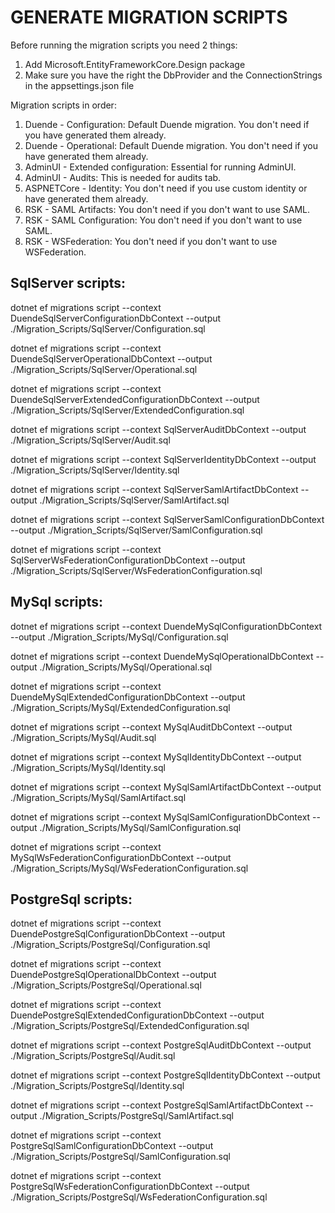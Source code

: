 # GENERATE MIGRATION SCRIPTS

Before running the migration scripts you need 2 things:
1. Add Microsoft.EntityFrameworkCore.Design package
2. Make sure you have the right the DbProvider and the ConnectionStrings in the appsettings.json file

Migration scripts in order:
1. Duende - Configuration: Default Duende migration. You don't need if you have generated them already. 
2. Duende - Operational: Default Duende migration. You don't need if you have generated them already. 
3. AdminUI - Extended configuration: Essential for running AdminUI.
4. AdminUI - Audits: This is needed for audits tab.
5. ASPNETCore - Identity: You don't need if you use custom identity or have generated them already.
6. RSK - SAML Artifacts: You don't need if you don't want to use SAML.
7. RSK - SAML Configuration: You don't need if you don't want to use SAML.
8. RSK - WSFederation: You don't need if you don't want to use WSFederation.


## SqlServer scripts:

dotnet ef migrations script --context DuendeSqlServerConfigurationDbContext --output ./Migration_Scripts/SqlServer/Configuration.sql

dotnet ef migrations script --context DuendeSqlServerOperationalDbContext --output ./Migration_Scripts/SqlServer/Operational.sql

dotnet ef migrations script --context DuendeSqlServerExtendedConfigurationDbContext --output ./Migration_Scripts/SqlServer/ExtendedConfiguration.sql

dotnet ef migrations script --context SqlServerAuditDbContext --output ./Migration_Scripts/SqlServer/Audit.sql

dotnet ef migrations script --context SqlServerIdentityDbContext --output ./Migration_Scripts/SqlServer/Identity.sql

dotnet ef migrations script --context SqlServerSamlArtifactDbContext --output ./Migration_Scripts/SqlServer/SamlArtifact.sql

dotnet ef migrations script --context SqlServerSamlConfigurationDbContext --output ./Migration_Scripts/SqlServer/SamlConfiguration.sql

dotnet ef migrations script --context SqlServerWsFederationConfigurationDbContext --output ./Migration_Scripts/SqlServer/WsFederationConfiguration.sql


## MySql scripts:

dotnet ef migrations script --context DuendeMySqlConfigurationDbContext --output ./Migration_Scripts/MySql/Configuration.sql

dotnet ef migrations script --context DuendeMySqlOperationalDbContext --output ./Migration_Scripts/MySql/Operational.sql

dotnet ef migrations script --context DuendeMySqlExtendedConfigurationDbContext --output ./Migration_Scripts/MySql/ExtendedConfiguration.sql

dotnet ef migrations script --context MySqlAuditDbContext --output ./Migration_Scripts/MySql/Audit.sql

dotnet ef migrations script --context MySqlIdentityDbContext --output ./Migration_Scripts/MySql/Identity.sql

dotnet ef migrations script --context MySqlSamlArtifactDbContext --output ./Migration_Scripts/MySql/SamlArtifact.sql

dotnet ef migrations script --context MySqlSamlConfigurationDbContext --output ./Migration_Scripts/MySql/SamlConfiguration.sql

dotnet ef migrations script --context MySqlWsFederationConfigurationDbContext --output ./Migration_Scripts/MySql/WsFederationConfiguration.sql


## PostgreSql scripts:

dotnet ef migrations script --context DuendePostgreSqlConfigurationDbContext --output ./Migration_Scripts/PostgreSql/Configuration.sql

dotnet ef migrations script --context DuendePostgreSqlOperationalDbContext --output ./Migration_Scripts/PostgreSql/Operational.sql

dotnet ef migrations script --context DuendePostgreSqlExtendedConfigurationDbContext --output ./Migration_Scripts/PostgreSql/ExtendedConfiguration.sql

dotnet ef migrations script --context PostgreSqlAuditDbContext --output ./Migration_Scripts/PostgreSql/Audit.sql

dotnet ef migrations script --context PostgreSqlIdentityDbContext --output ./Migration_Scripts/PostgreSql/Identity.sql

dotnet ef migrations script --context PostgreSqlSamlArtifactDbContext --output ./Migration_Scripts/PostgreSql/SamlArtifact.sql

dotnet ef migrations script --context PostgreSqlSamlConfigurationDbContext --output ./Migration_Scripts/PostgreSql/SamlConfiguration.sql

dotnet ef migrations script --context PostgreSqlWsFederationConfigurationDbContext --output ./Migration_Scripts/PostgreSql/WsFederationConfiguration.sql
